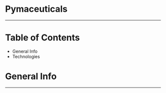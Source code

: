 # Pymaceuticals
_____________________________________________________________________________________________________

# Table of Contents

  - General Info
  - Technologies
      
# General Info
_____________________________________________________________________________________________________
